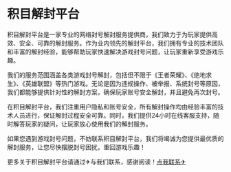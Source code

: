 # 积目解封平台

积目解封平台是一家专业的网络封号解封服务提供商，我们致力于为玩家提供高效、安全、可靠的解封服务。作为业内领先的解封平台，我们拥有专业的技术团队和丰富的解封经验，能够帮助玩家快速解决游戏封号问题，让玩家重新享受游戏乐趣。

我们的服务范围涵盖各类游戏封号解封，包括但不限于《王者荣耀》、《绝地求生》、《英雄联盟》等热门游戏。无论是因为违规操作、被举报、系统封号等原因，我们都能够提供针对性的解封方案，确保玩家账号安全解封，并且避免再次封号。

在积目解封平台，我们注重用户隐私和账号安全，所有解封操作均由经验丰富的技术人员进行，保证解封过程安全可靠。同时，我们提供24小时在线客服支持，随时解答玩家的疑问，让玩家放心使用我们的解封服务。

如果您遇到游戏封号问题，不妨联系积目解封平台，我们将竭诚为您提供最优质的解封服务，让您尽快摆脱封号困扰，重回游戏乐趣！

更多关于积目解封平台请通过✈与我们联系，感谢阅读！[点我联系✈](https://dev.G208.com)